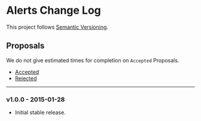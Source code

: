 # Alerts Change Log

This project follows [Semantic Versioning](CONTRIBUTING.md).

## Proposals

We do not give estimated times for completion on `Accepted` Proposals.

- [Accepted](https://github.com/cartalyst/alerts/labels/Accepted)
- [Rejected](https://github.com/cartalyst/alerts/labels/Rejected)

---

### v1.0.0 - 2015-01-28

- Initial stable release.
